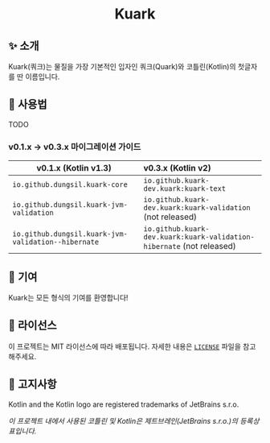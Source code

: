 <!-- SPDX-License-Identifier: MIT -->

<h1 align="center">Kuark</h1>

## ✨ 소개

Kuark(쿼크)는 물질을 가장 기본적인 입자인 쿼크(Quark)와 코틀린(Kotlin)의 첫글자를 딴 이름입니다.

## 🔰 사용법

TODO

### v0.1.x -> v0.3.x 마이그레이션 가이드

| v0.1.x (Kotlin v1.3)                                | v0.3.x (Kotlin v2)                                                    |
|-----------------------------------------------------|:----------------------------------------------------------------------|
| `io.github.dungsil.kuark-core`                      | `io.github.kuark-dev.kuark:kuark-text`                                |
| `io.github.dungsil.kuark-jvm-validation`            | `io.github.kuark-dev.kuark:kuark-validation` (not released)           |
| `io.github.dungsil.kuark-jvm-validation--hibernate` | `io.github.kuark-dev.kuark:kuark-validation-hibernate` (not released) |

## 🙌 기여

Kuark는 모든 형식의 기여를 환영합니다!

## 📜 라이선스

이 프로젝트는 MIT 라이선스에 따라 배포됩니다. 자세한 내용은 [`LICENSE`][LINK_LICENSE] 파일을 참고해주세요.

## 💬 고지사항

Kotlin and the Kotlin logo are registered trademarks of JetBrains s.r.o.

*이 프로젝트 내에서 사용된 코틀린 및 Kotlin은 제트브레인(JetBrains s.r.o.)의 등록상표입니다.*

<!-- 변수 -->

[LINK_LICENSE]: ./LICENSE
